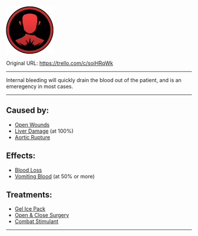 ![intbleed.png\|200](./Internal%20Bleeding%20-%20Attachments/6718845db30472d958dd7bab.png)

Original URL: https://trello.com/c/soiHRqWk

---

Internal bleeding will quickly drain the blood out of the patient, and is an emeregency in most cases.

---

## Caused by:

- [Open Wounds](../Any%20bodypart/Open%20Wounds.md)
- [Liver Damage](Liver%20Damage.md) (at 100%)
- [Aortic Rupture](Aortic%20Rupture.md)

## Effects:

- [Blood Loss](../Blood/Blood%20Loss.md)
- [Vomiting Blood](../Symptoms/Vomiting%20Blood.md) (at 50% or more)

## Treatments:

- [Gel Ice Pack](../Items/Gel%20Ice%20Pack.md)
- [Open & Close Surgery](../Procedures/Open%20&%20Close%20Surgery.md)
- [Combat Stimulant](../Items/Combat%20Stimulant.md)

---

